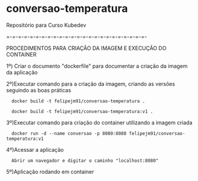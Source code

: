 # conversao-temperatura
Repositório para Curso Kubedev

=-*=-*=-*=-*=-*=-*=-*=-*=-*=-*=-*=-*=-*=-*=-*=-*=-*=-*=-*=-*=-*=-*=-*=-*

PROCEDIMENTOS PARA CRIAÇÃO DA IMAGEM E EXECUÇÃO DO CONTAINER

1º) Criar o documento "dockerfile" para documentar a criação da imagem da aplicação

2º)Executar comando para a criação da imagem, criando as versões seguindo as boas práticas

      docker build -t felipejm91/conversao-temperatura .
  
      docker build -t felipejm91/conversao-temperatura:v1 .
 
3º)Executar comando para criação do container utilizando a imagem criada
  
      docker run -d --name conversao -p 8080:8080 felipejm91/conversao-temperatura:v1
  
4º)Acessar a aplicação
  
      Abrir um navegador e digitar o caminho "localhost:8080"
  
5º)Aplicação rodando em container
